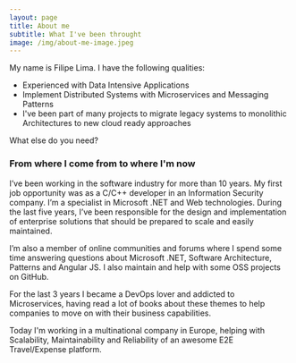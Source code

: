 ```yaml
---
layout: page
title: About me
subtitle: What I've been throught
image: /img/about-me-image.jpeg
---
```


My name is Filipe Lima. I have the following qualities:

* Experienced with Data Intensive Applications
* Implement Distributed Systems with Microservices and Messaging Patterns
* I've been part of many projects to migrate legacy systems to monolithic Architectures to new cloud ready approaches


What else do you need?

### From where I come from to where I'm now

I’ve been working in the software industry for more than 10 years. My first job opportunity was as a C/C++ developer in an Information Security company. I’m a specialist in Microsoft .NET and Web technologies. During the last five years, I’ve been responsible for the design and implementation of enterprise solutions that should be prepared to scale and easily maintained.

I’m also a member of online communities and forums where I spend some time answering questions about Microsoft .NET, Software Architecture, Patterns and Angular JS. I also maintain and help with some OSS projects on GitHub. 

For the last 3 years I became a DevOps lover and addicted to Microservices, having read a lot of books about these themes to help companies to move on with their business capabilities.

Today I'm working in a multinational company in Europe, helping with Scalability, Maintainability and Reliability of an awesome E2E Travel/Expense platform.

